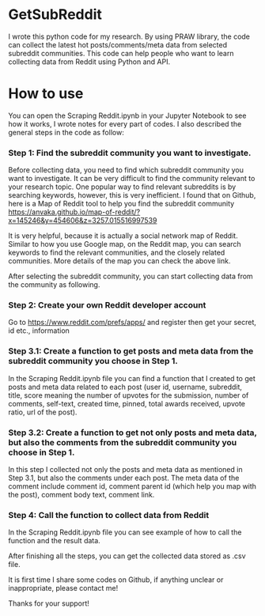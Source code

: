 # GetSubReddit
I wrote this python code for my research. By using PRAW library, the code can collect the latest hot posts/comments/meta data from selected subreddit communities. This code can help people who want to learn collecting data from Reddit using Python and API.

# How to use
You can open the Scraping Reddit.ipynb in your Jupyter Notebook to see how it works, I wrote notes for every part of codes. I also described the general steps in the code as follow:

### Step 1: Find the subreddit community you want to investigate.
Before collecting data, you need to find which subreddit community you want to investigate. It can be very difficult to find the community relevant to your research topic. One popular way to find relevant subreddits is by searching keywords, however, this is very inefficient. I found that on Github, here is a Map of Reddit tool to help you find the subreddit community https://anvaka.github.io/map-of-reddit/?x=145246&y=454606&z=3257.015516997539

It is very helpful, because it is actually a social network map of Reddit. Similar to how you use Google map, on the Reddit map, you can search keywords to find the relevant communities, and the closely related communities. More details of the map you can check the above link.

After selecting the subreddit community, you can start collecting data from the community as following. 

### Step 2: Create your own Reddit developer account 
Go to https://www.reddit.com/prefs/apps/ and register then get your secret, id etc., information

### Step 3.1: Create a function to get posts and meta data from the subreddit community you choose in Step 1.
In the Scraping Reddit.ipynb file you can find a function that I created to get posts and meta data related to each post (user id, username, subreddit, title, score meaning the number of upvotes for the submission, number of comments, self-text, created time, pinned, total awards received, upvote ratio, url of the post).

### Step 3.2: Create a function to get not only posts and meta data, but also the comments from the subreddit community you choose in Step 1.
In this step I collected not only the posts and meta data as mentioned in Step 3.1, but also the comments under each post. The meta data of the comment include comment id, comment parent id (which help you map with the post), comment body text, comment link.

### Step 4: Call the function to collect data from Reddit
In the Scraping Reddit.ipynb file you can see example of how to call the function and the result data. 

After finishing all the steps, you can get the collected data stored as .csv file.




It is first time I share some codes on Github, if anything unclear or inappropriate, please contact me!

Thanks for your support!
